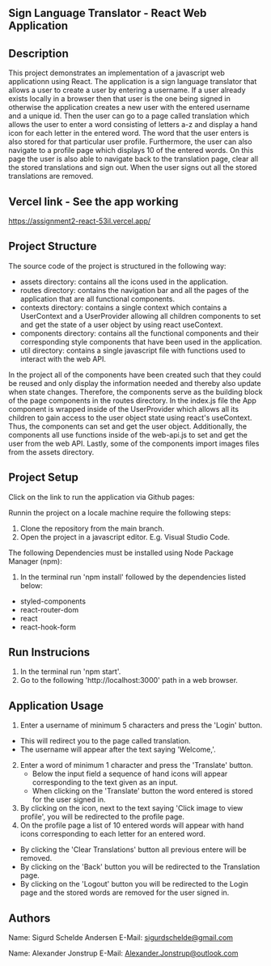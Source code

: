 ## Sign Language Translator - React Web Application

## Description
This project demonstrates an implementation of a javascript web applicationn using React. 
The application is a sign language translator that allows a user to create a user by entering a username. 
If a user already exists locally in a browser then that user is the one being signed in otherwise the application creates a new user with the entered username and a unique id.
Then the user can go to a page called translation which allows the user to enter a word consisting of letters a-z and display a hand icon for each letter in the entered word.
The word that the user enters is also stored for that particular user profile.
Furthermore, the user can also navigate to a profile page which displays 10 of the entered words. 
On this page the user is also able to navigate back to the translation page, clear all the stored translations and sign out. 
When the user signs out all the stored translations are removed.

## Vercel link - See the app working
https://assignment2-react-53il.vercel.app/

## Project Structure 
The source code of the project is structured in the following way:
 - assets directory: contains all the icons used in the application.
 - routes directory: contains the navigation bar and all the pages of the application that are all functional components.
 - contexts directory: contains a single context which contains a UserContext and a UserProvider allowing all children components to set and get the state of a user object by using react useContext.
 - components directory: contains all the functional components and their corresponding style components that have been used in the application.
 - util directory: contains a single javascript file with functions used to interact with the web API.

In the project all of the components have been created such that they could be reused and only display the information needed and thereby also update when state changes. 
Therefore, the components serve as the building block of the page components in the routes directory. In the index.js file the App component is wrapped inside of the UserProvider which allows all its children to gain access to the user object state using react's useContext. Thus, the components can set and get the user object. Additionally, the components all use functions inside of the web-api.js to set and get the user from the web API. Lastly, some of the components import images files from the assets directory.

## Project Setup
Click on the link to run the application via Github pages:

Runnin the project on a locale machine require the following steps:
1. Clone the repository from the main branch.
2. Open the project in a javascript editor. E.g. Visual Studio Code.

The following Dependencies must be installed using Node Package Manager (npm):
1. In the terminal run 'npm install' followed by the dependencies listed below:
 - styled-components
 - react-router-dom
 - react
 - react-hook-form

## Run Instrucions
1. In the terminal run 'npm start'.
2. Go to the following 'http://localhost:3000' path in a web browser. 

## Application Usage
1. Enter a username of minimum 5 characters and press the 'Login' button. 
  - This will redirect you to the page called translation.
  - The username will appear after the text saying 'Welcome,'.
2. Enter a word of minimum 1 character and press the 'Translate' button.
   - Below the input field a sequence of hand icons will appear corresponding to the text given as an input.
   - When clicking on the 'Translate' button the word entered is stored for the user signed in.
3. By clicking on the icon, next to the text saying 'Click image to view profile', you will be redirected to the profile page.
4. On the profile page a list of 10 entered words will appear with hand icons corresponding to each letter for an entered word.
  - By clicking the 'Clear Translations' button all previous entere will be removed.
  - By clicking on the 'Back' button you will be redirected to the Translation page.
  - By clicking on the 'Logout' button you will be redirected to the Login page and the stored words are removed for the user signed in.

## Authors
Name: Sigurd Schelde Andersen
E-Mail: sigurdschelde@gmail.com

Name: Alexander Jonstrup
E-Mail: Alexander.Jonstrup@outlook.com
